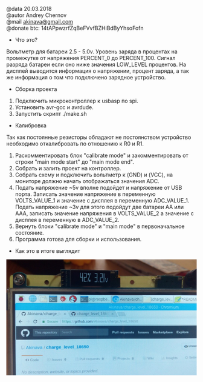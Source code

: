 @data   20.03.2018<br/>
@autor  Andrey Chernov<br/>
@mail   akinava@gmail.com<br/>
@donate btc: 14tAPpwzrfZqBeFVvfBZHiBdByYhsoFofn<br/>


* Что это?

Вольтметр для батареи 2.5 - 5.0v.
Уровень заряда в процентах на промежутке от напряжения PERCENT_0 до PERCENT_100.
Сигнал разряда батареи если оно ниже значения LOW_LEVEL процентов.
На дисплей выводится информация о напряжении, процент заряда, а так же информация о том что подключено зарядное устройство.

* Сборка проекта

1. Подключить микроконтроллер к usbasp по spi.
2. Установить avr-gcc и avrdude.
3. Запустить скрипт ./make.sh

* Калибровка

Так как постоянные резисторы обладают не постоянством устройство необходимо откалибровать по отношению к R0 и R1.
1. Раскомментировать блок "calibrate mode" и закомментировать от строки "main mode start" до "main mode end".
2. Собрать и залить проект на контроллер.
3. Собрать схему и подключить вольтметр к (GND) и (VCC), на мониторе должно начать отображаться значения ADC.
4. Подать напряжение ~5v вполне подойдет и напряжение от USB порта. Записать значение напряжение в переменную VOLTS_VALUE_1 и значение с дисплея в переменную ADC_VALUE_1. Подать напряжение ~3v для этого подойдут две батареи AA или AAA, записать значение напряжения в VOLTS_VALUE_2 а значение с дисплея в переменную в ADC_VALUE_2.
5. Вернуть блоки "calibrate mode" и "main mode" в первоначальное состояние.
6. Программа готова для сборки и использования.

* Как это в итоге выглядит

![alt text](https://raw.githubusercontent.com/Akinava/charge_level_18650/master/img/how_it_looks.jpg)
